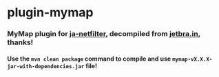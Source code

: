 # plugin-mymap

### MyMap plugin for [ja-netfilter](https://github.com/ja-netfilter/ja-netfilter), decompiled from [jetbra.in](https://jetbra.in), thanks!

#### Use the `mvn clean package` command to compile and use `mymap-vX.X.X-jar-with-dependencies.jar` file!


